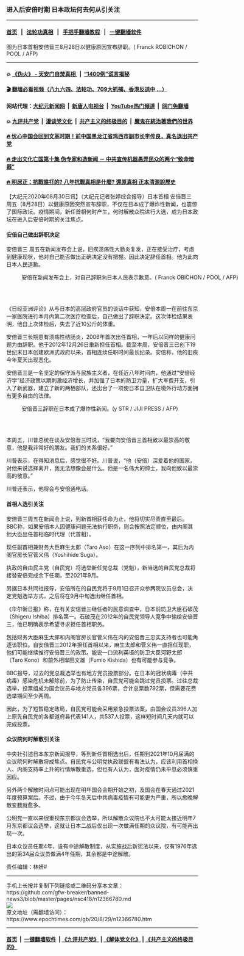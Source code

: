 ### 进入后安倍时期 日本政坛何去何从引关注
------------------------

#### [首页](https://github.com/gfw-breaker/banned-news3/blob/master/README.md) &nbsp;&nbsp;|&nbsp;&nbsp; [法轮功真相](https://github.com/begood0513/basic/blob/master/README.md)  &nbsp;&nbsp;|&nbsp;&nbsp; [手把手翻墙教程](https://github.com/gfw-breaker/guides/wiki)  &nbsp;&nbsp;|&nbsp;&nbsp; [一键翻墙软件](https://github.com/gfw-breaker/nogfw/blob/master/README.md)  



<div><img alt="" class="attachment-djy_600_400 size-djy_600_400 wp-post-image" src="https://i.epochtimes.com/assets/uploads/2020/08/000_1WT5DE-600x400.jpg"/>
<div class="caption">
 图为日本首相安倍晋三8月28日以健康原因宣布辞职。( Franck ROBICHON / POOL / AFP)
</div></div><hr/>

#### 💥 [《伪火》 - 天安门自焚真相 ](http://141.164.51.119:10000/videos/blog/weihuo.html)&nbsp; |&nbsp; [“1400例”谎言揭秘  ](http://141.164.51.119:10000/videos/blog/jiexi1400.html)

#### [ 🎬  翻墙必看视频（八九六四、法轮功、709大抓捕、香港反送中 ...）](https://github.com/gfw-breaker/links/blob/master/banned.md)

#### 网站代理：[大纪元新闻网](http://167.172.10.89:10080/gb/) &nbsp;|&nbsp; [新唐人电视台](http://167.172.10.89:8808/gb/)  &nbsp;|&nbsp; [YouTube热门频道](http://158.247.203.241/youtube.html) &nbsp;|&nbsp; [网门免翻墙](http://158.247.203.241:11000/show.aspx?name=ogHome)

#### 💥 [九评共产党](http://141.164.51.119:10000/videos/res/jiuping/)&nbsp; |&nbsp; [漫谈党文化](http://141.164.51.119:10000/videos/res/mtdwh/)&nbsp; |&nbsp; [共产主义的终极目的](http://141.164.51.119:10000/videos/res/zjmd/)&nbsp; |&nbsp; [魔鬼在統治著我們的世界](http://141.164.51.119:10000/videos/res/TheSpecter/)  

#### [ 🔥  忧心中国会回到文革时期！前中国黑龙江省鸡西市副市长李传良，真名退出共产党](http://141.164.51.119:10000/videos/news/quit01.html)

#### [ 🔥  走出文化亡国第十集 伪专家和造新闻 － 中共宣传机器愚弄民众的两个“致命暗器”](http://141.164.51.119:10000/videos/news/../res/zcwhwg/index.html)

#### [ 🔥  明居正：抗戰誰打的? 八年抗戰真相是什麼? 還原真相 正本清源說歷史](http://141.164.51.119:10000/videos/news/mjz01.html)

<div><p>
 【大纪元2020年08月30日讯】（大纪元记者张婷综合报导）日本首相
 <ok href="https://www.epochtimes.com/gb/tag/%E5%AE%89%E5%80%8D%E6%99%8B%E4%B8%89.html">
  安倍晋三
 </ok>
 周五（8月28日）以健康原因突然宣布辞职，不仅在日本成了爆炸性新闻，也震惊了国际政坛。疫情期间，新任首相何时产生，何时解散众院进行大选，成为日本政坛在进入后安倍时期的关注焦点。
</p>
<h4>
 安倍自己做出辞职决定
</h4>
<p>
 <ok href="https://www.epochtimes.com/gb/tag/%E5%AE%89%E5%80%8D%E6%99%8B%E4%B8%89.html">
  安倍晋三
 </ok>
 周五在新闻发布会上说，旧疾溃疡性大肠炎复发，正在接受治疗，考虑到健康现状，他对自己能否做出正确决定没有把握。因此决定辞任首相。他为此向日本人民道歉。
</p>
<figure class="wp-caption aligncenter" id="attachment_12366789" style="width: 600px">
 <ok href="https://i.epochtimes.com/assets/uploads/2020/08/000_1WT5GC.jpg">
  <img alt="" class="size-large wp-image-12366789" src="https://i.epochtimes.com/assets/uploads/2020/08/000_1WT5GC-600x406.jpg"/>
 </ok>
 <br/><figcaption class="wp-caption-text">
  安倍在新闻发布会上，对自己辞职向日本人民表示歉意。( Franck OBICHON / POOL / AFP)
 </figcaption><br/>
</figure><br/>
<p>
 《日经亚洲评论》从与日本的高层政府官员的谈话中获知，安倍本周一在前往东京一家医院进行本月内第二次医疗检查后，自己做出了辞职决定。这次体检结果表明，他自上次体检后，失去了近10公斤的体重。
</p>
<p>
 安倍晋三长期患有溃疡性结肠炎，2006年首次出任首相，一年后以同样的健康问题为由辞职。他于2012年12月26日重新担任首相。截至本周，安倍晋三已创下19世纪末日本创建欧洲式政府以来，首相连续任职时间最长纪录。安倍称，他的旧疾今年夏天出现恶化。
</p>
<p>
 安倍晋三是一名坚定的保守派与民族主义者，在任近八年时间内，他通过“安倍经济学”经济政策以期刺激经济增长，并加强了日本的防卫力量，扩大军费开支，引入了新武器，建立了新的两栖部队，还出台了一项使日本自卫队在境外行动方面拥有更多自由的法律。
</p>
<figure class="wp-caption aligncenter" id="attachment_12366786" style="width: 600px">
 <ok href="https://i.epochtimes.com/assets/uploads/2020/08/000_1WT5H7.jpg">
  <img alt="" class="size-large wp-image-12366786" src="https://i.epochtimes.com/assets/uploads/2020/08/000_1WT5H7-600x403.jpg"/>
 </ok>
 <br/><figcaption class="wp-caption-text">
  安倍晋三辞职在日本成了爆炸性新闻。(y STR / JIJI PRESS / AFP)
 </figcaption><br/>
</figure><br/>
<p>
</p>
<p>
 本周五，川普总统在谈及安倍晋三时说，“我要向安倍晋三首相致以最崇高的敬意，他是我非常好的朋友。我们的关系很好。”
</p>
<p>
 川普表示，在得知消息后，感觉很不好。川普说，“他（安倍）深爱着他的国家，对他来说选择离开，我无法想像会是什么。他是一名伟大的绅士，我向他致以最崇高的敬意。”
</p>
<p>
 川普还表示，他将会与安倍通电话。
</p>
<h4>
 首相人选引关注
</h4>
<p>
 安倍晋三周五在新闻会上说，到新首相获任命为止，他将切实尽责直至最后。BBC称，如果安倍本人因健康问题无法执行职务，则会按照法定顺位，由内阁其他大臣出任首相临时代理（代首相）。
</p>
<p>
 现任副首相兼财务大臣麻生太郎（Taro Aso）在这一序列中排名第一，其后为内阁官房长官菅义伟（Yoshihide Suga）。
</p>
<p>
 执政的自由民主党（自民党）将选举新任党总裁（党魁），新当选的自民党总裁将接替安倍完成余下任期，至2021年9月。
</p>
<p>
 另据日本共同社报导，安倍所在的自民党将于9月1日召开众参两院议员总会，决定党魁选举方式，之后将在9月中旬选出继任首相。
</p>
<p>
 《华尔街日报》称，在有关安倍晋三继任者的民意调查中，日本前防卫大臣石破茂（Shigeru Ishiba）排名第一。石破茂在2012年的自民党领导人竞争中输给安倍晋三，他已明确表示希望寻求担任首相职务。
</p>
<p>
 包括财务大臣麻生太郎和内阁官房长官菅义伟在内的安倍晋三忠实支持者也可能角逐该职位。自安倍晋三2012年担任首相以来，麻生太郎和菅义伟一直担任现职，他们可能继续推行安倍晋三的政策。能说一口流利英语的防卫大臣河野太郎（Taro Kono）和前外相岸田文雄（Fumio Kishida）也有可能参与竞争。
</p>
<p>
 BBC报导，过去的党总裁选举也有地方党员投票部分。在日本的冠状病毒（中共病毒）感染危机未解除前，为了防止传染，自民党可能会跳过党员投票。过往总裁选举，投票组成为国会议员与地方党员各396票，合计总票数792票，但需要花费选举期间至少两周。
</p>
<p>
 因此，为了短暂稳定政局，自民党可能会采用紧急投票法案，由国会议员396人加上原先自民党的各都道府县代表141人，共537人投票，这样短时间几天内就可以完成投票。
</p>
<h4>
 众议院何时解散引关注
</h4>
<p>
 中央社引述日本东京新闻报导，等到新任首相选出后，任期到2021年10月届满的众议院何时解散将成焦点。自民党与公明党执政联盟有看法认为，应该利用首相换人、内阁支持率上升的行情解散重选，但也有人认为，面对疫情仍未平息必须慎重因应。
</p>
<p>
 另外两个解散时间点可能出现在明年国会会期开始之初，及国会在春天通过2021年度预算案后。不过，由于今年冬天后中共病毒疫情有可能更为严重，所以愈晚解散变数就愈多。
</p>
<p>
 公明党一直以来很重视东京都议会选举，所以解散众议院也不太可能太接近明年7月东京都议会选举，这就让日本二战后仅出现一次做满任期的众议院，有可能再出现一次。
</p>
<p>
 日本众议员任期4年，设有中途解散制度，从实施战后新宪法以来，仅有1976年选出的第34届众议员做满4年任期，其余都是中途解散。
</p>
<p>
 责任编辑：林妍#
</p>
</div>
<hr/>
手机上长按并复制下列链接或二维码分享本文章：<br/>
https://github.com/gfw-breaker/banned-news3/blob/master/pages/nsc418/n12366780.md <br/>
<a href='https://github.com/gfw-breaker/banned-news3/blob/master/pages/nsc418/n12366780.md'><img src='https://github.com/gfw-breaker/banned-news3/blob/master/pages/nsc418/n12366780.md.png'/></a> <br/>
原文地址（需翻墙访问）：https://www.epochtimes.com/gb/20/8/29/n12366780.htm


------------------------
#### [首页](https://github.com/gfw-breaker/banned-news3/blob/master/README.md) &nbsp;|&nbsp; [一键翻墙软件](https://github.com/gfw-breaker/nogfw/blob/master/README.md) &nbsp;| [《九评共产党》](https://github.com/gfw-breaker/9ping.md/blob/master/README.md#九评之一评共产党是什么) | [《解体党文化》](https://github.com/gfw-breaker/jtdwh.md/blob/master/README.md) | [《共产主义的终极目的》](https://github.com/gfw-breaker/gczydzjmd.md/blob/master/README.md)


<img src='http://gfw-breaker.win/banned-news3/pages/nsc418/n12366780.md' width='0px' height='0px'/>